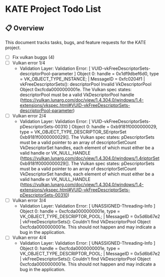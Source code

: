 # KATE Project Todo List

## 📋 Overview
This document tracks tasks, bugs, and feature requests for the KATE project.

- [ ] Fix vulkan buggs (4) 
- [ ] Vulkan error 1/4 
    - Validation Layer: Validation Error: [ VUID-vkFreeDescriptorSets-descriptorPool-parameter ] Object 0: handle = 0x1df9dbef6d0, type = VK_OBJECT_TYPE_INSTANCE; | MessageID = 0xfc0204f1 | vkFreeDescriptorSets(): descriptorPool Invalid VkDescriptorPool Object 0xcfcda0000000001e. The Vulkan spec states: descriptorPool must be a valid VkDescriptorPool handle (https://vulkan.lunarg.com/doc/view/1.4.304.0/windows/1.4-extensions/vkspec.html#VUID-vkFreeDescriptorSets-descriptorPool-parameter)
- [ ] Vulkan error 2/4
    -  Validation Layer: Validation Error: [ VUID-vkFreeDescriptorSets-pDescriptorSets-00310 ] Object 0: handle = 0xb9181f0000000029, type = VK_OBJECT_TYPE_DESCRIPTOR_SEriptorSet 0xb9181f0000000029[]. The Vulkan spec states: pDescriptorSets must be a valid pointer to an array of descriptorSetCount VkDescriptorSet handles, each element of which must either be a valid handle or VK_NULL_HANDLE (https://vulkan.lunarg.com/doc/view/1.4.304.0/windows/1.4riptorSet 0xb9181f0000000029[]. The Vulkan spec states: pDescriptorSets must be a valid pointer to an array of descriptorSetCount VkDescriptorSet handles, each element of which must either be a valid handle or VK_NULL_HANDLE (https://vulkan.lunarg.com/doc/view/1.4.304.0/windows/1.4-extensions/vkspec.html#VUID-vkFreeDescriptorSets-pDescriptorSets-00310)
- [ ] Vulkan error 3/4
    -  Validation Layer: Validation Error: [ UNASSIGNED-Threading-Info ] Object 0: handle = 0xcfcda0000000001e, type = VK_OBJECT_TYPE_DESCRIPTOR_POOL; | MessageID = 0x5d6b67e2 | vkFreeDescriptorSets(): Couldn't find VkDescriptorPool Object 0xcfcda0000000001e. This should not happen and may indicate a bug in the application.
- [ ] Vulkan error 4/4
    -  Validation Layer: Validation Error: [ UNASSIGNED-Threading-Info ] Object 0: handle = 0xcfcda0000000001e, type = VK_OBJECT_TYPE_DESCRIPTOR_POOL; | MessageID = 0x5d6b67e2 | vkFreeDescriptorSets(): Couldn't find VkDescriptorPool Object 0xcfcda0000000001e. This should not happen and may indicate a bug in the application.
